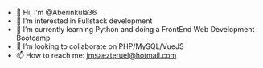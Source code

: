 - 👋 Hi, I’m @Aberinkula36
- 👀 I’m interested in Fullstack development
- 🌱 I’m currently learning Python and doing a FrontEnd Web Development Bootcamp
- 💞️ I’m looking to collaborate on PHP/MySQL/VueJS
- 📫 How to reach me: jmsaezteruel@hotmail.com

<!---
Aberinkula36/Aberinkula36 is a ✨ special ✨ repository because its `README.md` (this file) appears on your GitHub profile.
You can click the Preview link to take a look at your changes.
--->
